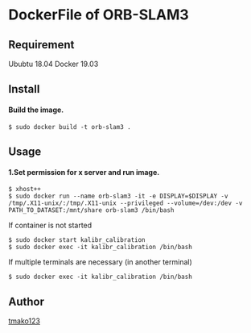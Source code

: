 DockerFile of ORB-SLAM3
====

<!--
## Description
## Demo
-->

## Requirement
Ububtu 18.04
Docker 19.03

## Install

#### Build the image.
```
$ sudo docker build -t orb-slam3 .
```

## Usage

#### 1.Set permission for x server and run image.
```
$ xhost++
$ sudo docker run --name orb-slam3 -it -e DISPLAY=$DISPLAY -v /tmp/.X11-unix/:/tmp/.X11-unix --privileged --volume=/dev:/dev -v PATH_TO_DATASET:/mnt/share orb-slam3 /bin/bash
```

If container is not started
```
$ sudo docker start kalibr_calibration
$ sudo docker exec -it kalibr_calibration /bin/bash
```

If multiple terminals are necessary (in another terminal)
```
$ sudo docker exec -it kalibr_calibration /bin/bash
```

<!--
## Contribution
-->

## Author

[tmako123](https://github.com/tmako123/)
